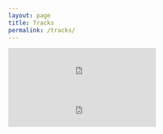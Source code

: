 ```yaml
---
layout: page
title: Tracks
permalink: /tracks/
---
```



<iframe src="https://open.spotify.com/track/21jGcNKet2qwijlDFuPiPb" width="300" height="80" frameborder="0" allowtransparency="true" allow="encrypted-media"></iframe>


<iframe src="https://open.spotify.com/track/7pYUDMzNYVA11EzC7Drg73" width="300" height="80" frameborder="0" allowtransparency="true" allow="encrypted-media"></iframe>